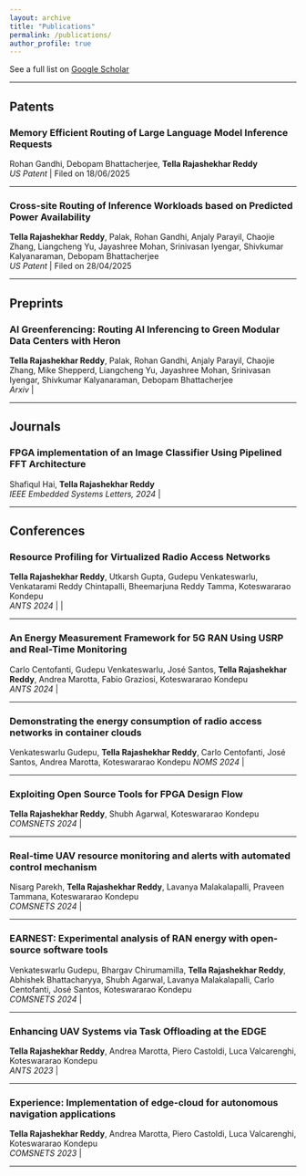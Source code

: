 ```yaml
---
layout: archive
title: "Publications"
permalink: /publications/
author_profile: true
---
```


See a full list on [Google Scholar](https://scholar.google.com/citations?user=2OyjqLoAAAAJ&hl=en)

---
## Patents


### Memory Efficient Routing of Large Language Model Inference Requests
Rohan Gandhi, Debopam Bhattacherjee, **Tella Rajashekhar Reddy**<br> 
*US Patent* | Filed on 18/06/2025

---
### Cross-site Routing of Inference Workloads based on Predicted Power Availability
**Tella Rajashekhar Reddy**, Palak, Rohan Gandhi, Anjaly Parayil, Chaojie Zhang, Liangcheng Yu, Jayashree Mohan, Srinivasan Iyengar, Shivkumar Kalyanaraman, Debopam Bhattacherjee  
*US Patent* | Filed on 28/04/2025

---

## Preprints

### AI Greenferencing: Routing AI Inferencing to Green Modular Data Centers with Heron  
**Tella Rajashekhar Reddy**, Palak, Rohan Gandhi, Anjaly Parayil, Chaojie Zhang, Mike Shepperd, Liangcheng Yu, Jayashree Mohan, Srinivasan Iyengar, Shivkumar Kalyanaraman, Debopam Bhattacherjee  
*Arxiv* | <a href="https://arxiv.org/pdf/2505.09989" target="_blank"><i class="fas fa-file-pdf pdf-icon"></i></a>

---

## Journals

### FPGA implementation of an Image Classifier Using Pipelined FFT Architecture
Shafiqul Hai, **Tella Rajashekhar Reddy**  
*IEEE Embedded Systems Letters, 2024* | <a href="https://ieeexplore.ieee.org/abstract/document/10755115/" target="_blank"><i class="fas fa-file-pdf pdf-icon"></i></a>

---
## Conferences

### Resource Profiling for Virtualized Radio Access Networks 
**Tella Rajashekhar Reddy**, Utkarsh Gupta, Gudepu Venkateswarlu, Venkatarami Reddy Chintapalli, Bheemarjuna Reddy Tamma, Koteswararao Kondepu  
*ANTS 2024* | <a href="https://mr-rajashekhar.github.io/files/Resource_Profiling_for__Next_Generation__Radio_Access_Networks.pdf" target="_blank"><i class="fas fa-file-pdf pdf-icon"></i></a> | <a href="https://mr-rajashekhar.github.io/files/IEEE_ANTS_2024_SLIDES.pdf" target="_blank"><i class="fas fa-file-powerpoint pdf-icon"></i></a>

---
### An Energy Measurement Framework for 5G RAN Using USRP and Real-Time Monitoring 
Carlo Centofanti, Gudepu Venkateswarlu, José Santos, **Tella Rajashekhar Reddy**, Andrea Marotta, Fabio Graziosi, Koteswararao Kondepu<br> 
*ANTS 2024* | <a href="https://mr-rajashekhar.github.io/files/2024_ANTS__An_Energy_Measurement_Framework_for_5G.pdf" target="_blank"><i class="fas fa-file-pdf pdf-icon"></i></a>

---
### Demonstrating the energy consumption of radio access networks in container clouds 
Venkateswarlu Gudepu, **Tella Rajashekhar Reddy**, Carlo Centofanti, José Santos, Andrea Marotta, Koteswararao Kondepu
*NOMS 2024* | <a href="https://mr-rajashekhar.github.io/files/2024_NOMS_Demo.pdf" target="_blank"><i class="fas fa-file-pdf pdf-icon"></i></a>

---
### Exploiting Open Source Tools for FPGA Design Flow 
**Tella Rajashekhar Reddy**, Shubh Agarwal, Koteswararao Kondepu<br>
*COMSNETS 2024* | <a href="https://mr-rajashekhar.github.io/files/COMSNETS_DEMO_AND_EXHIBITS_2024.pdf" target="_blank"><i class="fas fa-file-pdf pdf-icon"></i></a>

---
### Real-time UAV resource monitoring and alerts with automated control mechanism 
Nisarg Parekh, **Tella Rajashekhar Reddy**, Lavanya Malakalapalli, Praveen Tammana, Koteswararao Kondepu<br>
*COMSNETS 2024* | <a href="https://mr-rajashekhar.github.io/files/COMSNETS_GRADUATE_FORUM_2024.pdf" target="_blank"><i class="fas fa-file-pdf pdf-icon"></i></a>

---
### EARNEST: Experimental analysis of RAN energy with open-source software tools 
Venkateswarlu Gudepu, Bhargav Chirumamilla, **Tella Rajashekhar Reddy**, Abhishek Bhattacharyya, Shubh Agarwal, Lavanya Malakalapalli, Carlo Centofanti, José Santos, Koteswararao Kondepu<br>
*COMSNETS 2024* | <a href="https://mr-rajashekhar.github.io/files/COMSNETS_IIGF_2024.pdf" target="_blank"><i class="fas fa-file-pdf pdf-icon"></i></a>

---
### Enhancing UAV Systems via Task Offloading at the EDGE 
**Tella Rajashekhar Reddy**, Andrea Marotta, Piero Castoldi, Luca Valcarenghi, Koteswararao Kondepu<br>
*ANTS 2023* | <a href="https://mr-rajashekhar.github.io/files/ANTS_SHORT_PAPER_2023.pdf" target="_blank"><i class="fas fa-file-pdf pdf-icon"></i></a>

---
### Experience: Implementation of edge-cloud for autonomous navigation applications 
**Tella Rajashekhar Reddy**, Andrea Marotta, Piero Castoldi, Luca Valcarenghi, Koteswararao Kondepu<br>
*COMSNETS 2023* | <a href="https://mr-rajashekhar.github.io/files/COMSNETS_EXPERIENCE_PAPER_2023.pdf" target="_blank"><i class="fas fa-file-pdf pdf-icon"></i></a>

---

<!-- 
{% assign sorted_publications = site.publications | sort: 'name' | reverse %}
{% for publication in sorted_publications %}
  {% include publication-card_authors.html title=publication.title link=publication.link authors=publication.authors venue=publication.venue %}
{% endfor %} -->